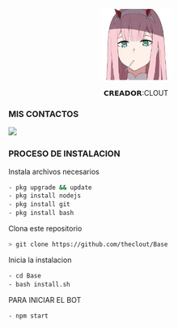 <p align="center">
<img src="./media/9b7e3251-c55d-4284-b6a4-668155d14ae3.jpg" width="140" height="140"/>
</p>
<p align="center">
𝗖𝗥𝗘𝗔𝗗𝗢𝗥:CLOUT

### MIS CONTACTOS
<p>
<a href="http://wa.me/19567527252" target="blank"><img src="https://img.shields.io/badge/Whatsapp-30302f?style=flat&logo=whatsapp" /></a>

 
</p>

### PROCESO DE INSTALACION
Instala archivos necesarios
```bash
- pkg upgrade && update
- pkg install nodejs
- pkg install git
- pkg install bash
```
Clona este repositorio
 ```bash
> git clone https://github.com/theclout/Base
```
Inicia la instalacion
```bash
- cd Base
- bash install.sh
```
PARA INICIAR EL BOT

 ```bash
- npm start
```

